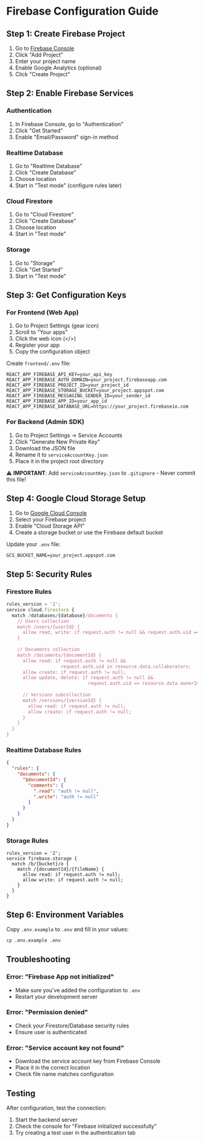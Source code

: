 # Firebase Configuration Guide

## Step 1: Create Firebase Project

1. Go to [Firebase Console](https://console.firebase.google.com/)
2. Click "Add Project"
3. Enter your project name
4. Enable Google Analytics (optional)
5. Click "Create Project"

## Step 2: Enable Firebase Services

### Authentication
1. In Firebase Console, go to "Authentication"
2. Click "Get Started"
3. Enable "Email/Password" sign-in method

### Realtime Database
1. Go to "Realtime Database"
2. Click "Create Database"
3. Choose location
4. Start in "Test mode" (configure rules later)

### Cloud Firestore
1. Go to "Cloud Firestore"
2. Click "Create Database"
3. Choose location
4. Start in "Test mode"

### Storage
1. Go to "Storage"
2. Click "Get Started"
3. Start in "Test mode"

## Step 3: Get Configuration Keys

### For Frontend (Web App)
1. Go to Project Settings (gear icon)
2. Scroll to "Your apps"
3. Click the web icon (</>)
4. Register your app
5. Copy the configuration object

Create `frontend/.env` file:
```
REACT_APP_FIREBASE_API_KEY=your_api_key
REACT_APP_FIREBASE_AUTH_DOMAIN=your_project.firebaseapp.com
REACT_APP_FIREBASE_PROJECT_ID=your_project_id
REACT_APP_FIREBASE_STORAGE_BUCKET=your_project.appspot.com
REACT_APP_FIREBASE_MESSAGING_SENDER_ID=your_sender_id
REACT_APP_FIREBASE_APP_ID=your_app_id
REACT_APP_FIREBASE_DATABASE_URL=https://your_project.firebaseio.com
```

### For Backend (Admin SDK)
1. Go to Project Settings → Service Accounts
2. Click "Generate New Private Key"
3. Download the JSON file
4. Rename it to `serviceAccountKey.json`
5. Place it in the project root directory

⚠️ **IMPORTANT**: Add `serviceAccountKey.json` to `.gitignore` - Never commit this file!

## Step 4: Google Cloud Storage Setup

1. Go to [Google Cloud Console](https://console.cloud.google.com/)
2. Select your Firebase project
3. Enable "Cloud Storage API"
4. Create a storage bucket or use the Firebase default bucket

Update your `.env` file:
```
GCS_BUCKET_NAME=your_project.appspot.com
```

## Step 5: Security Rules

### Firestore Rules
```javascript
rules_version = '2';
service cloud.firestore {
  match /databases/{database}/documents {
    // Users collection
    match /users/{userId} {
      allow read, write: if request.auth != null && request.auth.uid == userId;
    }
    
    // Documents collection
    match /documents/{documentId} {
      allow read: if request.auth != null && 
                    request.auth.uid in resource.data.collaborators;
      allow create: if request.auth != null;
      allow update, delete: if request.auth != null && 
                              request.auth.uid == resource.data.ownerId;
      
      // Versions subcollection
      match /versions/{versionId} {
        allow read: if request.auth != null;
        allow create: if request.auth != null;
      }
    }
  }
}
```

### Realtime Database Rules
```json
{
  "rules": {
    "documents": {
      "$documentId": {
        "comments": {
          ".read": "auth != null",
          ".write": "auth != null"
        }
      }
    }
  }
}
```

### Storage Rules
```
rules_version = '2';
service firebase.storage {
  match /b/{bucket}/o {
    match /{documentId}/{fileName} {
      allow read: if request.auth != null;
      allow write: if request.auth != null;
    }
  }
}
```

## Step 6: Environment Variables

Copy `.env.example` to `.env` and fill in your values:
```bash
cp .env.example .env
```

## Troubleshooting

### Error: "Firebase App not initialized"
- Make sure you've added the configuration to `.env`
- Restart your development server

### Error: "Permission denied"
- Check your Firestore/Database security rules
- Ensure user is authenticated

### Error: "Service account key not found"
- Download the service account key from Firebase Console
- Place it in the correct location
- Check file name matches configuration

## Testing

After configuration, test the connection:

1. Start the backend server
2. Check the console for "Firebase initialized successfully"
3. Try creating a test user in the authentication tab
